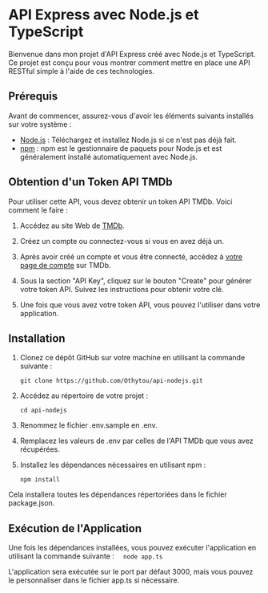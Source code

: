 # API Express avec Node.js et TypeScript

Bienvenue dans mon projet d'API Express créé avec Node.js et TypeScript. Ce projet est conçu pour vous montrer comment mettre en place une API RESTful simple à l'aide de ces technologies.

## Prérequis

Avant de commencer, assurez-vous d'avoir les éléments suivants installés sur votre système :

- [Node.js](https://nodejs.org/) : Téléchargez et installez Node.js si ce n'est pas déjà fait.
- [npm](https://www.npmjs.com/) : npm est le gestionnaire de paquets pour Node.js et est généralement installé automatiquement avec Node.js.

## Obtention d'un Token API TMDb

Pour utiliser cette API, vous devez obtenir un token API TMDb. Voici comment le faire :

1. Accédez au site Web de [TMDb](https://www.themoviedb.org/).

2. Créez un compte ou connectez-vous si vous en avez déjà un.

3. Après avoir créé un compte et vous être connecté, accédez à [votre page de compte](https://www.themoviedb.org/settings/api) sur TMDb.

4. Sous la section "API Key", cliquez sur le bouton "Create" pour générer votre token API. Suivez les instructions pour obtenir votre clé.

5. Une fois que vous avez votre token API, vous pouvez l'utiliser dans votre application.

## Installation

1. Clonez ce dépôt GitHub sur votre machine en utilisant la commande suivante :

   ```
   git clone https://github.com/Othytou/api-nodejs.git
   ```

2. Accédez au répertoire de votre projet :

   ```
   cd api-nodejs
   ```

3. Renommez le fichier .env.sample en .env.

4. Remplacez les valeurs de .env par celles de l'API TMDb que vous avez récupérées.

5. Installez les dépendances nécessaires en utilisant npm :

   ```
   npm install

   ```

Cela installera toutes les dépendances répertoriées dans le fichier package.json.

## Exécution de l'Application

Une fois les dépendances installées, vous pouvez exécuter l'application en utilisant la commande suivante :
`   node app.ts
  `

L'application sera exécutée sur le port par défaut 3000, mais vous pouvez le personnaliser dans le fichier app.ts si nécessaire.
